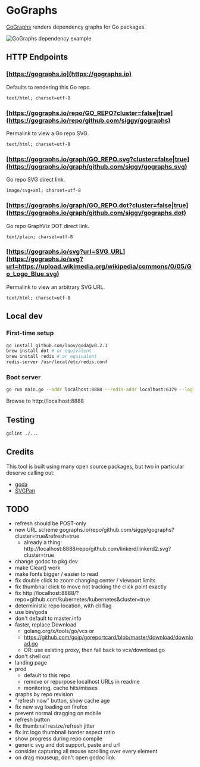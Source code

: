# GoGraphs

[GoGraphs](https://gographs.io) renders dependency graphs for Go packages.

![GoGraphs dependency example](https://gographs.io/repo/github.com/siggy/gographs.svg "GoGraphs Dependencies")

## HTTP Endpoints

### [https://gographs.io](https://gographs.io)
Defaults to rendering this Go repo.

`text/html; charset=utf-8`

### [https://gographs.io/repo/GO_REPO?cluster=false|true](https://gographs.io/repo/github.com/siggy/gographs)
Permalink to view a Go repo SVG.

`text/html; charset=utf-8`

### [https://gographs.io/graph/GO_REPO.svg?cluster=false|true](https://gographs.io/graph/github.com/siggy/gographs.svg)
Go repo SVG direct link.

`image/svg+xml; charset=utf-8`

### [https://gographs.io/graph/GO_REPO.dot?cluster=false|true](https://gographs.io/graph/github.com/siggy/gographs.dot)
Go repo GraphViz DOT direct link.

`text/plain; charset=utf-8`

### [https://gographs.io/svg?url=SVG_URL](https://gographs.io/svg?url=https://upload.wikimedia.org/wikipedia/commons/0/05/Go_Logo_Blue.svg)
Permalink to view an arbitrary SVG URL.

`text/html; charset=utf-8`

## Local dev

### First-time setup

```bash
go install github.com/loov/goda@v0.2.1
brew install dot # or equivalent
brew install redis # or equivalent
redis-server /usr/local/etc/redis.conf
```

### Boot server

```bash
go run main.go --addr localhost:8888 --redis-addr localhost:6379 --log-level debug
```

Browse to http://localhost:8888

## Testing

```bash
golint ./...
```

## Credits

This tool is built using many open source packages, but two in particular
deserve calling out:

- [goda](https://github.com/loov/goda)
- [SVGPan](https://github.com/ariutta/svg-pan-zoom)

## TODO

- refresh should be POST-only
- new URL scheme gographs.io/repo/github.com/siggy/gographs?cluster=true&refresh=true
  - already a thing: http://localhost:8888/repo/github.com/linkerd/linkerd2.svg?cluster=true
- change godoc to pkg.dev
- make Clear() work
- make fonts bigger / easier to read
- fix double click to zoom changing center / viewport limits
- fix thumbnail click to move not tracking the click point exactly
- fix http://localhost:8888/?repo=github.com/kubernetes/kubernetes&cluster=true
- deterministic repo location, with cli flag
- use bin/goda
- don't default to master.info
- faster, replace Download
  - golang.org/x/tools/go/vcs or
  - https://github.com/gojp/goreportcard/blob/master/download/download.go
  - OR: use existing proxy, then fall back to vcs/download.go
- don't shell out
- landing page
- prod
  - default to this repo
  - remove or repurpose localhost URLs in readme
  - monitoring, cache hits/misses
- graphs by repo revision
- "refresh now" button, show cache age
- fix new svg loading on firefox
- prevent normal dragging on mobile
- refresh button
- fix thumbnail resize/refresh jitter
- fix irc logo thumbnail border aspect ratio
- show progress during repo compile
- generic svg and dot support, paste and url
- consider capturing all mouse scrolling over every element
- on drag mouseup, don't open godoc link

